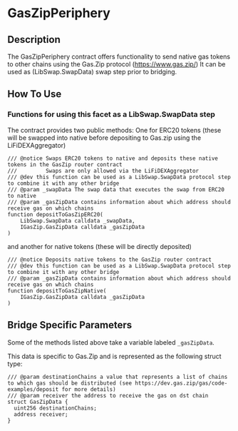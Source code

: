 # GasZipPeriphery

## Description

The GasZipPeriphery contract offers functionality to send native gas tokens to other chains using the Gas.Zip protocol (https://www.gas.zip/)
It can be used as (LibSwap.SwapData) swap step prior to bridging.

## How To Use

### Functions for using this facet as a LibSwap.SwapData step

The contract provides two public methods:
One for ERC20 tokens (these will be swapped into native before depositing to Gas.zip using the LiFiDEXAggregator)

```solidity
/// @notice Swaps ERC20 tokens to native and deposits these native tokens in the GasZip router contract
///         Swaps are only allowed via the LiFiDEXAggregator
/// @dev this function can be used as a LibSwap.SwapData protocol step to combine it with any other bridge
/// @param _swapData The swap data that executes the swap from ERC20 to native
/// @param _gasZipData contains information about which address should receive gas on which chains
function depositToGasZipERC20(
    LibSwap.SwapData calldata _swapData,
    IGasZip.GasZipData calldata _gasZipData
)
```

and another for native tokens (these will be directly deposited)

```solidity
/// @notice Deposits native tokens to the GasZip router contract
/// @dev this function can be used as a LibSwap.SwapData protocol step to combine it with any other bridge
/// @param _gasZipData contains information about which address should receive gas on which chains
function depositToGasZipNative(
    IGasZip.GasZipData calldata _gasZipData
)
```

## Bridge Specific Parameters

Some of the methods listed above take a variable labeled `_gasZipData`.

This data is specific to Gas.Zip and is represented as the following struct type:

```solidity
/// @param destinationChains a value that represents a list of chains to which gas should be distributed (see https://dev.gas.zip/gas/code-examples/deposit for more details)
/// @param receiver the address to receive the gas on dst chain
struct GasZipData {
  uint256 destinationChains;
  address receiver;
}
```

